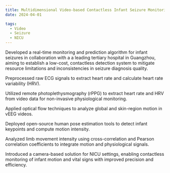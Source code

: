 ```yaml
---
title: Multidimensional Video-based Contactless Infant Seizure Monitoring
date: 2024-04-01

tags:
  - Video
  - Seizure
  - NICU
---
```

Developed a real-time monitoring and prediction algorithm for infant seizures in collaboration with a a leading tertiary hospital in Guangzhou, aiming to establish a low-cost, contactless detection system to mitigate resource limitations and inconsistencies in seizure diagnosis quality.

Preprocessed raw ECG signals to extract heart rate and calculate heart rate variability (HRV).

Utilized remote photoplethysmography (rPPG) to extract heart rate and HRV from video data for non-invasive physiological monitoring.

Applied optical flow techniques to analyze global and skin-region motion in vEEG videos.

Deployed open-source human pose estimation tools to detect infant keypoints and compute motion intensity.

Analyzed limb movement intensity using cross-correlation and Pearson correlation coefficients to integrate motion and physiological signals.

Introduced a camera-based solution for NICU settings, enabling contactless monitoring of infant motion and vital signs with improved precision and efficiency.

<!--more-->
